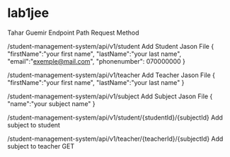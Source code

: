 # lab1jee

Tahar Guemir
Endpoint Path                                                    Request Method

/student-management-system/api/v1/student	                     Add Student
Jason File
{
"firstName":"your first name",
"lastName":"your last name",
"email":"exemple@mail.com",
"phonenumber": 070000000
}

/student-management-system/api/v1/teacher	                      Add Teacher
Jason File
{
"firstName":"your first name",
"lastName":"your last name"
}

/student-management-system/api/v1/subject	                      Add Subject
Jason File
{
"name":"your subject name"
}

/student-management-system/api/v1/student/{studentId}/{subjectId} Add subject to student

/student-management-system/api/v1/teacher/{teacherId}/{subjectId} Add subject to teacher	        GET


